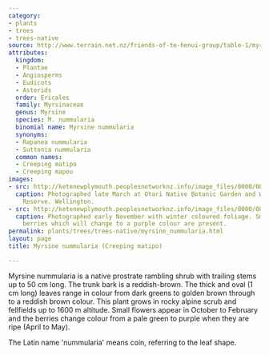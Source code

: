 ```yaml
---
category:
- plants
- trees
- trees-native
source: http://www.terrain.net.nz/friends-of-te-henui-group/table-1/myrsine-nummularia-creeping-matipo.html
attributes:
  kingdom:
  - Plantae
  - Angiosperms
  - Eudicots
  - Asterids
  order: Ericales
  family: Myrsinaceae
  genus: Myrsine
  species: M. nummularia
  binomial name: Myrsine nummularia
  synonyms:
  - Rapanea nummularia
  - Suttonia nummularia
  common names:
  - Creeping matipo
  - Creeping mapou
images:
- src: http://ketenewplymouth.peoplesnetworknz.info/image_files/0000/0003/4634/Myrsine_nummularia__Creeping_mapou-001.JPG
  caption: Photographed late March at Otari Native Botanic Garden and Wilton's Bush
    Reserve. Wellington.
- src: http://ketenewplymouth.peoplesnetworknz.info/image_files/0000/0004/6899/Myrsine_nummularia-001.JPG
  caption: Photographed early November with winter coloured foliage. Small pale green
    berries which will change to a purple colour are present.
permalink: plants/trees/trees-native/myrsine_nummularia.html
layout: page
title: Myrsine nummularia (Creeping matipo)

---
```

Myrsine nummularia is a native prostrate rambling shrub with trailing stems up to 50 cm long. The trunk bark is a reddish-brown. The thick and oval (1 cm long) leaves range in colour from dark greens to golden brown through to a reddish brown colour. This plant grows in rocky alpine scrub and fellfields up to 1600 m altitude. Small flowers appear in October to February and the berries change colour from a pale green to purple when they are ripe (April to May).

The Latin name 'nummularia' means coin, referring to the leaf shape.
